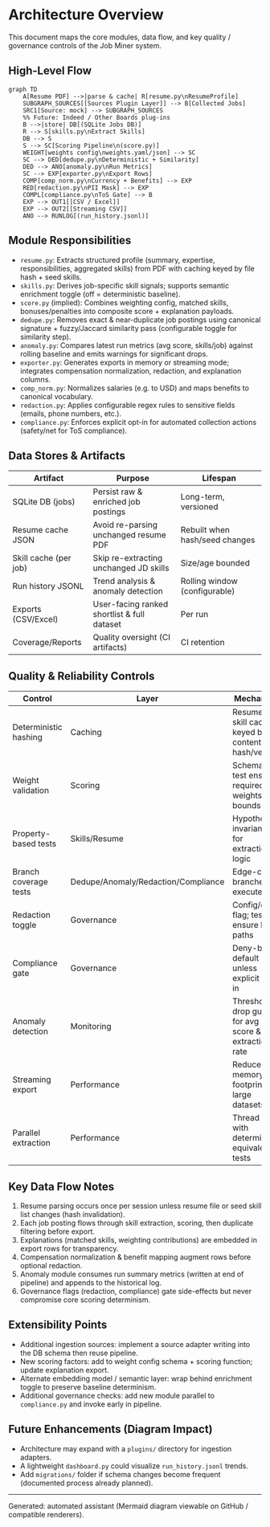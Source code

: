 # Architecture Overview

This document maps the core modules, data flow, and key quality / governance controls of the Job Miner system.

## High-Level Flow

```mermaid
graph TD
    A[Resume PDF] -->|parse & cache| R[resume.py\nResumeProfile]
    SUBGRAPH_SOURCES[[Sources Plugin Layer]] --> B[Collected Jobs]
    SRC1[Source: mock] --> SUBGRAPH_SOURCES
    %% Future: Indeed / Other Boards plug-ins
    B -->|store| DB[(SQLite Jobs DB)]
    R --> S[skills.py\nExtract Skills]
    DB --> S
    S --> SC[Scoring Pipeline\n(score.py)]
    WEIGHT[weights config\nweights.yaml/json] --> SC
    SC --> DED[dedupe.py\nDeterministic + Similarity]
    DED --> ANO[anomaly.py\nRun Metrics]
    SC --> EXP[exporter.py\nExport Rows]
    COMP[comp_norm.py\nCurrency + Benefits] --> EXP
    RED[redaction.py\nPII Mask] --> EXP
    COMPL[compliance.py\nToS Gate] --> B
    EXP --> OUT1[[CSV / Excel]]
    EXP --> OUT2[[Streaming CSV]]
    ANO --> RUNLOG[(run_history.jsonl)]
```

## Module Responsibilities

- `resume.py`: Extracts structured profile (summary, expertise, responsibilities, aggregated skills) from PDF with caching keyed by file hash + seed skills.
- `skills.py`: Derives job-specific skill signals; supports semantic enrichment toggle (off = deterministic baseline).
- `score.py` (implied): Combines weighting config, matched skills, bonuses/penalties into composite score + explanation payloads.
- `dedupe.py`: Removes exact & near-duplicate job postings using canonical signature + fuzzy/Jaccard similarity pass (configurable toggle for similarity step).
- `anomaly.py`: Compares latest run metrics (avg score, skills/job) against rolling baseline and emits warnings for significant drops.
- `exporter.py`: Generates exports in memory or streaming mode; integrates compensation normalization, redaction, and explanation columns.
- `comp_norm.py`: Normalizes salaries (e.g. to USD) and maps benefits to canonical vocabulary.
- `redaction.py`: Applies configurable regex rules to sensitive fields (emails, phone numbers, etc.).
- `compliance.py`: Enforces explicit opt-in for automated collection actions (safety/net for ToS compliance).

## Data Stores & Artifacts

| Artifact | Purpose | Lifespan |
|----------|---------|----------|
| SQLite DB (jobs) | Persist raw & enriched job postings | Long-term, versioned |
| Resume cache JSON | Avoid re-parsing unchanged resume PDF | Rebuilt when hash/seed changes |
| Skill cache (per job) | Skip re-extracting unchanged JD skills | Size/age bounded |
| Run history JSONL | Trend analysis & anomaly detection | Rolling window (configurable) |
| Exports (CSV/Excel) | User-facing ranked shortlist & full dataset | Per run |
| Coverage/Reports | Quality oversight (CI artifacts) | CI retention |

## Quality & Reliability Controls

| Control | Layer | Mechanism |
|---------|-------|-----------|
| Deterministic hashing | Caching | Resume + skill caches keyed by content hash/version |
| Weight validation | Scoring | Schema + test ensures required weights and bounds |
| Property-based tests | Skills/Resume | Hypothesis invariants for extraction logic |
| Branch coverage tests | Dedupe/Anomaly/Redaction/Compliance | Edge-case branches executed |
| Redaction toggle | Governance | Config/env flag; tests ensure both paths |
| Compliance gate | Governance | Deny-by-default unless explicit opt-in |
| Anomaly detection | Monitoring | Threshold drop guard for avg score & extraction rate |
| Streaming export | Performance | Reduces memory footprint on large datasets |
| Parallel extraction | Performance | Thread pool with deterministic equivalence tests |

## Key Data Flow Notes

1. Resume parsing occurs once per session unless resume file or seed skill list changes (hash invalidation).
2. Each job posting flows through skill extraction, scoring, then duplicate filtering before export.
3. Explanations (matched skills, weighting contributions) are embedded in export rows for transparency.
4. Compensation normalization & benefit mapping augment rows before optional redaction.
5. Anomaly module consumes run summary metrics (written at end of pipeline) and appends to the historical log.
6. Governance flags (redaction, compliance) gate side-effects but never compromise core scoring determinism.

## Extensibility Points

- Additional ingestion sources: implement a source adapter writing into the DB schema then reuse pipeline.
- New scoring factors: add to weight config schema + scoring function; update explanation export.
- Alternate embedding model / semantic layer: wrap behind enrichment toggle to preserve baseline determinism.
- Additional governance checks: add new module parallel to `compliance.py` and invoke early in pipeline.

## Future Enhancements (Diagram Impact)

- Architecture may expand with a `plugins/` directory for ingestion adapters.
- A lightweight `dashboard.py` could visualize `run_history.jsonl` trends.
- Add `migrations/` folder if schema changes become frequent (documented process already planned).

---
Generated: automated assistant (Mermaid diagram viewable on GitHub / compatible renderers).
